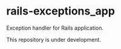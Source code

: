 # rails-exceptions_app

Exception handler for Rails application.

This repository is under development.

